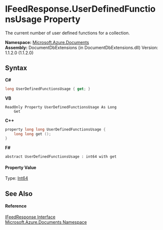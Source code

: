 # IFeedResponse.UserDefinedFunctionsUsage Property 
 

The current number of user defined functions for a collection.

**Namespace:**&nbsp;<a href="856b2e23-9c8b-2618-f913-67d85d500616">Microsoft.Azure.Documents</a><br />**Assembly:**&nbsp;DocumentDbExtensions (in DocumentDbExtensions.dll) Version: 1.1.2.0 (1.1.2.0)

## Syntax

**C#**<br />
``` C#
long UserDefinedFunctionsUsage { get; }
```

**VB**<br />
``` VB
ReadOnly Property UserDefinedFunctionsUsage As Long
	Get
```

**C++**<br />
``` C++
property long long UserDefinedFunctionsUsage {
	long long get ();
}
```

**F#**<br />
``` F#
abstract UserDefinedFunctionsUsage : int64 with get

```


#### Property Value
Type: <a href="http://msdn2.microsoft.com/en-us/library/6yy583ek" target="_blank">Int64</a>

## See Also


#### Reference
<a href="cbcd444d-ffe1-6199-9c3a-29fa6b4f474e">IFeedResponse Interface</a><br /><a href="856b2e23-9c8b-2618-f913-67d85d500616">Microsoft.Azure.Documents Namespace</a><br />